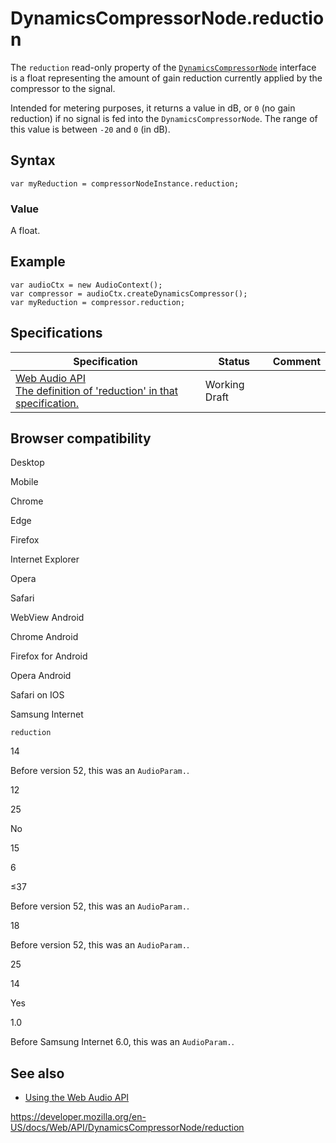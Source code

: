 DynamicsCompressorNode.reduction
================================

The `reduction` read-only property of the [`DynamicsCompressorNode`](../dynamicscompressornode) interface is a float representing the amount of gain reduction currently applied by the compressor to the signal.

Intended for metering purposes, it returns a value in dB, or `0` (no gain reduction) if no signal is fed into the `DynamicsCompressorNode`. The range of this value is between `-20` and `0` (in dB).

Syntax
------

    var myReduction = compressorNodeInstance.reduction;

### Value

A float.

Example
-------

    var audioCtx = new AudioContext();
    var compressor = audioCtx.createDynamicsCompressor();
    var myReduction = compressor.reduction;

Specifications
--------------

<table><thead><tr class="header"><th>Specification</th><th>Status</th><th>Comment</th></tr></thead><tbody><tr class="odd"><td><a href="https://webaudio.github.io/web-audio-api/#dom-dynamicscompressornode-reduction">Web Audio API<br />
<span class="small">The definition of 'reduction' in that specification.</span></a></td><td><span class="spec-wd">Working Draft</span></td><td></td></tr></tbody></table>

Browser compatibility
---------------------

Desktop

Mobile

Chrome

Edge

Firefox

Internet Explorer

Opera

Safari

WebView Android

Chrome Android

Firefox for Android

Opera Android

Safari on IOS

Samsung Internet

`reduction`

14

Before version 52, this was an `AudioParam.`.

12

25

No

15

6

≤37

Before version 52, this was an `AudioParam.`.

18

Before version 52, this was an `AudioParam.`.

25

14

Yes

1.0

Before Samsung Internet 6.0, this was an `AudioParam.`.

See also
--------

-   [Using the Web Audio API](../web_audio_api/using_web_audio_api)

<a href="https://developer.mozilla.org/en-US/docs/Web/API/DynamicsCompressorNode/reduction" class="_attribution-link">https://developer.mozilla.org/en-US/docs/Web/API/DynamicsCompressorNode/reduction</a>
